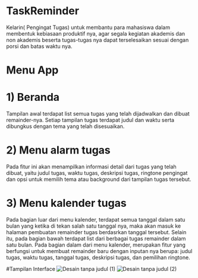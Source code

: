 # TaskReminder
Kelarin( Pengingat Tugas) untuk membantu para mahasiswa dalam membentuk kebiasaan produktif nya, agar segala kegiatan akademis dan non akademis beserta tugas-tugas nya dapat terselesaikan sesuai dengan porsi dan batas waktu nya.

# Menu App

# 1) Beranda
Tampilan awal terdapat list semua tugas yang telah dijadwalkan dan dibuat remainder-nya. 
Setiap tampilan tugas terdapat judul dan waktu serta dibungkus dengan tema yang telah disesuaikan.

# 2) Menu alarm tugas
Pada fitur ini akan menampilkan informasi detail dari tugas yang telah dibuat, yaitu judul tugas, waktu tugas, 
deskripsi tugas, ringtone pengingat dan opsi untuk memilih tema atau background dari tampilan tugas tersebut.

# 3) Menu kalender tugas
Pada bagian luar dari menu kalender, terdapat semua tanggal dalam satu bulan yang ketika di tekan salah satu tanggal nya,
maka akan masuk ke halaman pembuatan remainder tugas berdasrkan tanggal tersebut. Selain itu, pada bagian bawah terdapat
list dari berbagai tugas remainder dalam satu bulan.
Pada bagian dalam dari menu kalender, merupakan fitur yang berfungsi untuk membuat remainder baru dengan inputan nya berupa: 
judul tugas, waktu tugas, tanggal tugas, deskripsi tugas, dan pemilihan ringtone.

#Tampilan Interface
![Desain tanpa judul (1)](https://user-images.githubusercontent.com/100658838/217683866-92351a41-8c59-46c4-b47d-575a0ccfb9c7.png)
![Desain tanpa judul (2)](https://user-images.githubusercontent.com/100658838/217683872-bc88f29f-dc53-4a3a-a3f4-afda7b43f7ae.png)
